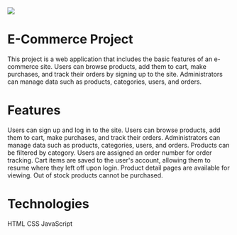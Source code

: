 <!-- @format -->

<img src = "/gif/gif.gif" />

# E-Commerce Project

This project is a web application that includes the basic features of an e-commerce site. Users can browse products, add them to cart, make purchases, and track their orders by signing up to the site. Administrators can manage data such as products, categories, users, and orders.

# Features

Users can sign up and log in to the site.
Users can browse products, add them to cart, make purchases, and track their orders.
Administrators can manage data such as products, categories, users, and orders.
Products can be filtered by category.
Users are assigned an order number for order tracking.
Cart items are saved to the user's account, allowing them to resume where they left off upon login.
Product detail pages are available for viewing.
Out of stock products cannot be purchased.

# Technologies
HTML
CSS
JavaScript

